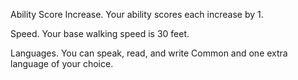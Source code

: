 Ability Score Increase. Your ability scores each increase by 1.  

Speed. Your base walking speed is 30 feet.  

Languages. You can speak, read, and write Common and one extra language of your choice. 